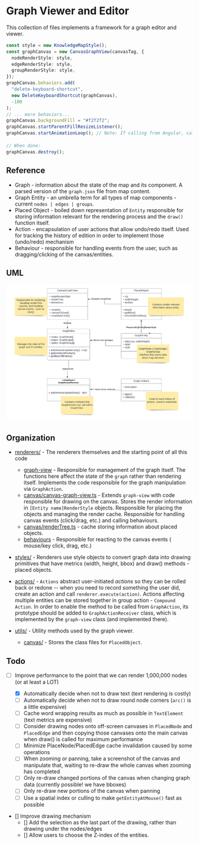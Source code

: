 # Graph Viewer and Editor

This collection of files implements a framework for a graph editor and viewer.

```typescript
const style = new KnowledgeMapStyle();
const graphCanvas = new CanvasGraphView(canvasTag, {
  nodeRenderStyle: style,
  edgeRenderStyle: style,
  groupRenderStyle: style,
});
graphCanvas.behaviors.add(
  "delete-keyboard-shortcut",
  new DeleteKeyboardShortcut(graphCanvas),
  -100
);
// ... more behaviors...
graphCanvas.backgroundFill = "#f2f2f2";
graphCanvas.startParentFillResizeListener();
graphCanvas.startAnimationLoop(); // Note: If calling from Angular, call outside Angular with ngZone

// When done:
graphCanvas.destroy();
```

## Reference

- Graph - information about the state of the map and its component. A parsed version of
  the `graph.json` file from map content.
- Graph Entity - an umbrella term for all types of map components -
  current `nodes | edges | groups`.
- Placed Object - boiled down representation of `Entity` responsible for storing information
  relevant for
  the rendering process and the `draw()` function itself.
- Action - encapsulation of user actions that allow undo/redo itself. Used for tracking the history
  of edition in order to implement
  those (undo/redo) mechanism
- Behaviour - responsible for handling events from the user, such as dragging/clicking of the
  canvas/entities.

## UML

![Graph viewer implementation schema](graph-viewer-uml.png)

## Organization

- [renderers/](renderers) - The renderers themselves and the starting point of all this code

  - [graph-view](renderers/graph-view.ts) - Responsible for management of the graph itself. The
    functions here affect the state of
    the `graph` rather than rendering itself. Implements the code responsible for the graph
    manipulation via `GraphAction`.
  - [canvas/canvas-graph-view.ts](renderers/canvas/canvas-graph-view.ts) - Extends `graph-view` with
    code responsible for drawing on the canvas. Stores the render information
    in `[Entity name]RenderStyle`
    objects. Responsible for placing the objects and managing the render cache.
    Responsible for handling canvas events (click/drag, etc.) and calling behaviours.
  - [canvas/renderTree.ts](renderers/canvas/render-tree.ts) - cache storing information about placed
    objects.
  - [behaviours](renderers/canvas/behaviors) - Responsible for reacting to the canvas events (
    mouse/key click, drag, etc.)

- [styles/](styles) - Renderers use style objects to convert graph data into drawing primitives that
  have metrics (width, height, bbox) and draw() methods - placed objects.
- [actions/](actions) - `Actions` abstract user-initiated _actions_ so they can be rolled back or
  redone --
  when you need to record something the user did, create an action and
  call `renderer.execute(action)`.
  Actions affecting multiple entities can be stored together in group action - `Compound Action`. In
  order to enable
  the method to be called from `GraphAction`, its prototype should be added to `GraphActionReceiver`
  class, which is implemented
  by the `graph-view` class (and implemented there).
- [utils/](utils) - Utility methods used by the graph viewer.
  - [canvas/](utils/canvas) - Stores the class files for `PlacedObject`.

## Todo

- [ ] Improve performance to the point that we can render 1,000,000 nodes (or at least a LOT)

  - [x] Automatically decide when not to draw text (text rendering is costly)
  - [ ] Automatically decide when not to draw round node corners (`arc()` is a little expensive)
  - [ ] Cache word wrapping results as much as possible in `TextElement` (text metrics are
        expensive)
  - [ ] Consider drawing nodes onto off-screen canvases in `PlacedNode` and `PlacedEdge` and then
        copying those canvases onto the main canvas when draw() is called for maximum performance
  - [ ] Minimize PlaceNode/PlacedEdge cache invalidation caused by some operations
  - [ ] When zooming or panning, take a screenshot of the canvas and manipulate that, waiting to
        re-draw the whole canvas when zooming has completed
  - [ ] Only re-draw changed portions of the canvas when changing graph data (currently possible!
        we have bboxes)
  - [ ] Only re-draw new portions of the canvas when panning
  - [ ] Use a spatial index or culling to make `getEntityAtMouse()` fast as possible

- [] Improve drawing mechanism
  - [] Add the selection as the last part of the drawing, rather than drawing under the nodes/edges
  - [] Allow users to choose the Z-index of the entities.
